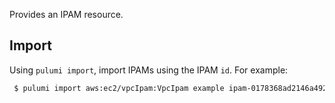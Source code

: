 Provides an IPAM resource.


## Import

Using `pulumi import`, import IPAMs using the IPAM `id`. For example:

```sh
 $ pulumi import aws:ec2/vpcIpam:VpcIpam example ipam-0178368ad2146a492
```
 
